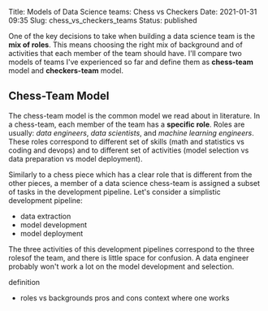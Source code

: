 Title: Models of Data Science teams: Chess vs Checkers
Date: 2021-01-31 09:35
Slug: chess_vs_checkers_teams
Status: published

One of the key decisions to take when building a data science team is the **mix of roles**. This means choosing the right mix of background and of activities that each member of the team should have. I'll compare two models of teams I've experienced so far and define them as **chess-team** model and **checkers-team** model.

## Chess-Team Model

The chess-team model is the common model we read about in literature. In a chess-team, each member of the team has a **specific role**. Roles are usually: _data engineers_, _data scientists_, and _machine learning engineers_. These roles correspond to different set of skills (math and statistics vs coding and devops) and to different set of activities (model selection vs data preparation vs model deployment).

Similarly to a chess piece which has a clear role that is different from the other pieces, a member of a data science chess-team is assigned a subset of tasks in the development pipeline. Let's consider a simplistic development pipeline:

- data extraction
- model development
- model deployment

The three activities of this development pipelines correspond to the three rolesof the team, and there is little space for confusion. A data engineer probably won't work a lot on the model development and selection.

definition
- roles vs backgrounds
pros and cons
context where one works
